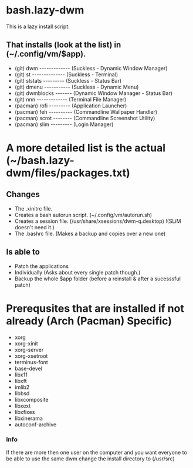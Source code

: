 # bash.lazy-dwm
This is a lazy install script. 

## That installs (look at the list) in (~/.config/vm/$app).
  - (git) dwm ------------- (Suckless - Dynamic Window Manager)
  - (git) st -------------- (Suckless - Terminal)
  - (git) slstats --------- (Suckless - Status Bar)
  - (git) dmenu ----------- (Suckless - Dynamic Menu)
  - (git) dwmblocks ------- (Dynamic Window Manager - Status Bar)
  - (git) nnn ------------- (Terminal File Manager)
  - (pacman) rofi --------- (Application Launcher)
  - (pacman) feh ---------- (Commandline Wallpaper Handler)
  - (pacman) scrot -------- (Commandline Screenshot Utility)
  - (pacman) slim --------- (Login Manager)
# A more detailed list is the actual (~/bash.lazy-dwm/files/packages.txt)
    
## Changes 
  - The .xinitrc file.
  - Creates a bash autorun script. (~/.config/vm/autorun.sh)
  - Creates a session file. (/usr/share/xsessions/dwm-q.desktop) !(SLiM doesn't need it.)
  - The .bashrc file. (Makes a backup and copies over a new one)

## Is able to 
  - Patch the applications
  - Individually (Asks about every single patch though.)
  - Backup the whole $app folder (before a reinstall & after a sucesssful patch)

# Prerequsites that are installed if not already (Arch (Pacman) Specific) 
  - xorg
  - xorg-xinit
  - xorg-server
  - xorg-xsetroot
  - terminus-font
  - base-devel
  - libx11
  - libxft
  - imlib2
  - libbsd
  - libxcomposite
  - libxext
  - libxfixes
  - libxinerama
  - autoconf-archive

### Info
If there are more then one user on the computer and you want everyone to be able to use the same dwm change the install directory to (/usr/src)
